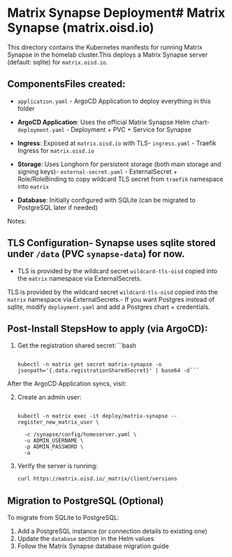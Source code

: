 # Matrix Synapse Deployment# Matrix Synapse (matrix.oisd.io)



This directory contains the Kubernetes manifests for running Matrix Synapse in the homelab cluster.This deploys a Matrix Synapse server (default: sqlite) for `matrix.oisd.io`.



## ComponentsFiles created:

- `application.yaml` - ArgoCD Application to deploy everything in this folder

- **ArgoCD Application**: Uses the official Matrix Synapse Helm chart- `deployment.yaml` - Deployment + PVC + Service for Synapse

- **Ingress**: Exposed at `matrix.oisd.io` with TLS- `ingress.yaml` - Traefik Ingress for `matrix.oisd.io`

- **Storage**: Uses Longhorn for persistent storage (both main storage and signing keys)- `external-secret.yaml` - ExternalSecret + Role/RoleBinding to copy wildcard TLS secret from `traefik` namespace into `matrix`

- **Database**: Initially configured with SQLite (can be migrated to PostgreSQL later if needed)

Notes:

## TLS Configuration- Synapse uses sqlite stored under `/data` (PVC `synapse-data`) for now.

- TLS is provided by the wildcard secret `wildcard-tls-oisd` copied into the `matrix` namespace via ExternalSecrets.

TLS is provided by the wildcard secret `wildcard-tls-oisd` copied into the `matrix` namespace via ExternalSecrets.- If you want Postgres instead of sqlite, modify `deployment.yaml` and add a Postgres chart + credentials.



## Post-Install StepsHow to apply (via ArgoCD):



1. Get the registration shared secret:```bash

   ```bashkubectl apply -f apps/matrix/application.yaml

   kubectl -n matrix get secret matrix-synapse -o jsonpath='{.data.registrationSharedSecret}' | base64 -d```

   ```

After the ArgoCD Application syncs, visit:

2. Create an admin user:

   ```bashhttps://matrix.oisd.io

   kubectl -n matrix exec -it deploy/matrix-synapse -- register_new_matrix_user \

     -c /synapse/config/homeserver.yaml \
     -u ADMIN_USERNAME \
     -p ADMIN_PASSWORD \
     -a
   ```

3. Verify the server is running:
   ```bash
   curl https://matrix.oisd.io/_matrix/client/versions
   ```

## Migration to PostgreSQL (Optional)

To migrate from SQLite to PostgreSQL:

1. Add a PostgreSQL instance (or connection details to existing one)
2. Update the `database` section in the Helm values
3. Follow the Matrix Synapse database migration guide